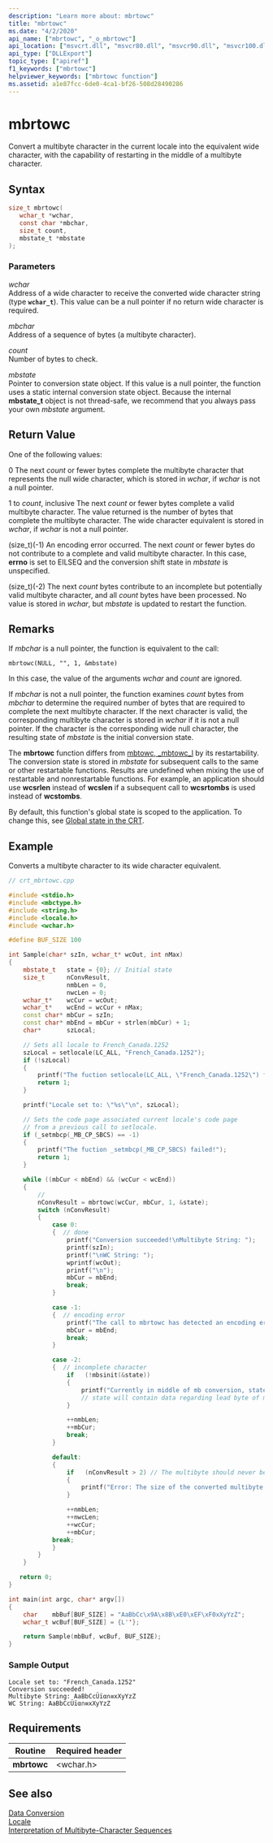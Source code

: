 ```yaml
---
description: "Learn more about: mbrtowc"
title: "mbrtowc"
ms.date: "4/2/2020"
api_name: ["mbrtowc", "_o_mbrtowc"]
api_location: ["msvcrt.dll", "msvcr80.dll", "msvcr90.dll", "msvcr100.dll", "msvcr100_clr0400.dll", "msvcr110.dll", "msvcr110_clr0400.dll", "msvcr120.dll", "msvcr120_clr0400.dll", "ucrtbase.dll", "api-ms-win-crt-convert-l1-1-0.dll", "api-ms-win-crt-private-l1-1-0.dll"]
api_type: ["DLLExport"]
topic_type: ["apiref"]
f1_keywords: ["mbrtowc"]
helpviewer_keywords: ["mbrtowc function"]
ms.assetid: a1e87fcc-6de0-4ca1-bf26-508d28490286
---
```

# mbrtowc

Convert a multibyte character in the current locale into the equivalent wide character, with the capability of restarting in the middle of a multibyte character.

## Syntax

```C
size_t mbrtowc(
   wchar_t *wchar,
   const char *mbchar,
   size_t count,
   mbstate_t *mbstate
);
```

### Parameters

*wchar*<br/>
Address of a wide character to receive the converted wide character string (type **`wchar_t`**). This value can be a null pointer if no return wide character is required.

*mbchar*<br/>
Address of a sequence of bytes (a multibyte character).

*count*<br/>
Number of bytes to check.

*mbstate*<br/>
Pointer to conversion state object. If this value is a null pointer, the function uses a static internal conversion state object. Because the internal **mbstate_t** object is not thread-safe, we recommend that you always pass your own *mbstate* argument.

## Return Value

One of the following values:

0
The next *count* or fewer bytes complete the multibyte character that represents the null wide character, which is stored in *wchar*, if *wchar* is not a null pointer.

1 to *count*, inclusive
The next *count* or fewer bytes complete a valid multibyte character. The value returned is the number of bytes that complete the multibyte character. The wide character equivalent is stored in *wchar*, if *wchar* is not a null pointer.

(size_t)(-1)
An encoding error occurred. The next *count* or fewer bytes do not contribute to a complete and valid multibyte character. In this case, **errno** is set to EILSEQ and the conversion shift state in *mbstate* is unspecified.

(size_t)(-2)
The next *count* bytes contribute to an incomplete but potentially valid multibyte character, and all *count* bytes have been processed. No value is stored in *wchar*, but *mbstate* is updated to restart the function.

## Remarks

If *mbchar* is a null pointer, the function is equivalent to the call:

`mbrtowc(NULL, "", 1, &mbstate)`

In this case, the value of the arguments *wchar* and *count* are ignored.

If *mbchar* is not a null pointer, the function examines *count* bytes from *mbchar* to determine the required number of bytes that are required to complete the next multibyte character. If the next character is valid, the corresponding multibyte character is stored in *wchar* if it is not a null pointer. If the character is the corresponding wide null character, the resulting state of *mbstate* is the initial conversion state.

The **mbrtowc** function differs from [mbtowc, _mbtowc_l](mbtowc-mbtowc-l.md) by its restartability. The conversion state is stored in *mbstate* for subsequent calls to the same or other restartable functions. Results are undefined when mixing the use of restartable and nonrestartable functions.  For example, an application should use **wcsrlen** instead of **wcslen** if a subsequent call to **wcsrtombs** is used instead of **wcstombs**.

By default, this function's global state is scoped to the application. To change this, see [Global state in the CRT](../global-state.md).

## Example

Converts a multibyte character to its wide character equivalent.

```cpp
// crt_mbrtowc.cpp

#include <stdio.h>
#include <mbctype.h>
#include <string.h>
#include <locale.h>
#include <wchar.h>

#define BUF_SIZE 100

int Sample(char* szIn, wchar_t* wcOut, int nMax)
{
    mbstate_t   state = {0}; // Initial state
    size_t      nConvResult,
                nmbLen = 0,
                nwcLen = 0;
    wchar_t*    wcCur = wcOut;
    wchar_t*    wcEnd = wcCur + nMax;
    const char* mbCur = szIn;
    const char* mbEnd = mbCur + strlen(mbCur) + 1;
    char*       szLocal;

    // Sets all locale to French_Canada.1252
    szLocal = setlocale(LC_ALL, "French_Canada.1252");
    if (!szLocal)
    {
        printf("The fuction setlocale(LC_ALL, \"French_Canada.1252\") failed!\n");
        return 1;
    }

    printf("Locale set to: \"%s\"\n", szLocal);

    // Sets the code page associated current locale's code page
    // from a previous call to setlocale.
    if (_setmbcp(_MB_CP_SBCS) == -1)
    {
        printf("The fuction _setmbcp(_MB_CP_SBCS) failed!");
        return 1;
    }

    while ((mbCur < mbEnd) && (wcCur < wcEnd))
    {
        //
        nConvResult = mbrtowc(wcCur, mbCur, 1, &state);
        switch (nConvResult)
        {
            case 0:
            {  // done
                printf("Conversion succeeded!\nMultibyte String: ");
                printf(szIn);
                printf("\nWC String: ");
                wprintf(wcOut);
                printf("\n");
                mbCur = mbEnd;
                break;
            }

            case -1:
            {  // encoding error
                printf("The call to mbrtowc has detected an encoding error.\n");
                mbCur = mbEnd;
                break;
            }

            case -2:
            {  // incomplete character
                if   (!mbsinit(&state))
                {
                    printf("Currently in middle of mb conversion, state = %x\n", state);
                    // state will contain data regarding lead byte of mb character
                }

                ++nmbLen;
                ++mbCur;
                break;
            }

            default:
            {
                if   (nConvResult > 2) // The multibyte should never be larger than 2
                {
                    printf("Error: The size of the converted multibyte is %d.\n", nConvResult);
                }

                ++nmbLen;
                ++nwcLen;
                ++wcCur;
                ++mbCur;
            break;
            }
        }
    }

   return 0;
}

int main(int argc, char* argv[])
{
    char    mbBuf[BUF_SIZE] = "AaBbCc\x9A\x8B\xE0\xEF\xF0xXyYzZ";
    wchar_t wcBuf[BUF_SIZE] = {L''};

    return Sample(mbBuf, wcBuf, BUF_SIZE);
}
```

### Sample Output

```Output
Locale set to: "French_Canada.1252"
Conversion succeeded!
Multibyte String: AaBbCcÜïα∩≡xXyYzZ
WC String: AaBbCcÜïα∩≡xXyYzZ
```

## Requirements

|Routine|Required header|
|-------------|---------------------|
|**mbrtowc**|\<wchar.h>|

## See also

[Data Conversion](../../c-runtime-library/data-conversion.md)<br/>
[Locale](../../c-runtime-library/locale.md)<br/>
[Interpretation of Multibyte-Character Sequences](../../c-runtime-library/interpretation-of-multibyte-character-sequences.md)<br/>
